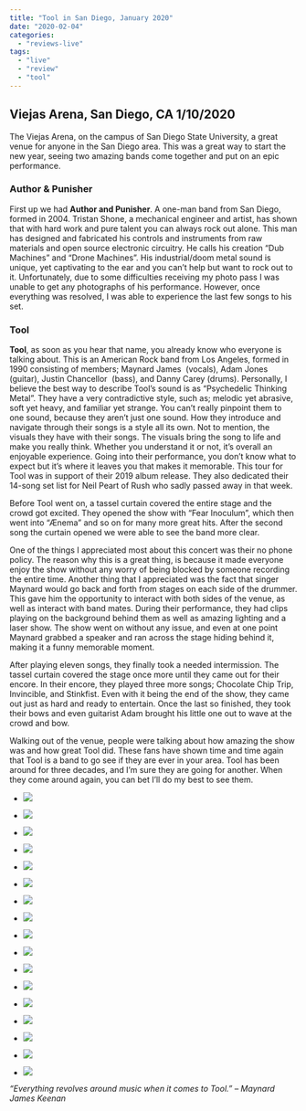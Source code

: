 ```yaml
---
title: "Tool in San Diego, January 2020"
date: "2020-02-04"
categories: 
  - "reviews-live"
tags: 
  - "live"
  - "review"
  - "tool"
---
```


## Viejas Arena, San Diego, CA 1/10/2020

The Viejas Arena, on the campus of San Diego State University, a great venue for anyone in the San Diego area. This was a great way to start the new year, seeing two amazing bands come together and put on an epic performance. 

### Author & Punisher

First up we had **Author and Punisher**. A one-man band from San Diego, formed in 2004. Tristan Shone, a mechanical engineer and artist, has shown that with hard work and pure talent you can always rock out alone. This man has designed and fabricated his controls and instruments from raw materials and open source electronic circuitry. He calls his creation “Dub Machines” and “Drone Machines”. His industrial/doom metal sound is unique, yet captivating to the ear and you can’t help but want to rock out to it. Unfortunately, due to some difficulties receiving my photo pass I was unable to get any photographs of his performance. However, once everything was resolved, I was able to experience the last few songs to his set.

### Tool

**Tool**, as soon as you hear that name, you already know who everyone is talking about. This is an American Rock band from Los Angeles, formed in 1990 consisting of members; Maynard James  (vocals), Adam Jones (guitar), Justin Chancellor  (bass), and Danny Carey (drums). Personally, I believe the best way to describe Tool’s sound is as “Psychedelic Thinking Metal”. They have a very contradictive style, such as; melodic yet abrasive, soft yet heavy, and familiar yet strange. You can’t really pinpoint them to one sound, because they aren’t just one sound. How they introduce and navigate through their songs is a style all its own. Not to mention, the visuals they have with their songs. The visuals bring the song to life and make you really think. Whether you understand it or not, it’s overall an enjoyable experience. Going into their performance, you don’t know what to expect but it’s where it leaves you that makes it memorable. This tour for Tool was in support of their 2019 album release. They also dedicated their 14-song set list for Neil Peart of Rush who sadly passed away in that week.

Before Tool went on, a tassel curtain covered the entire stage and the crowd got excited. They opened the show with “Fear Inoculum”, which then went into “Ænema” and so on for many more great hits. After the second song the curtain opened we were able to see the band more clear.

One of the things I appreciated most about this concert was their no phone policy. The reason why this is a great thing, is because it made everyone enjoy the show without any worry of being blocked by someone recording the entire time. Another thing that I appreciated was the fact that singer Maynard would go back and forth from stages on each side of the drummer. This gave him the opportunity to interact with both sides of the venue, as well as interact with band mates. During their performance, they had clips playing on the background behind them as well as amazing lighting and a laser show. The show went on without any issue, and even at one point Maynard grabbed a speaker and ran across the stage hiding behind it, making it a funny memorable moment.

After playing eleven songs, they finally took a needed intermission. The tassel curtain covered the stage once more until they came out for their encore. In their encore, they played three more songs; Chocolate Chip Trip, Invincible, and Stinkfist. Even with it being the end of the show, they came out just as hard and ready to entertain. Once the last so finished, they took their bows and even guitarist Adam brought his little one out to wave at the crowd and bow.

Walking out of the venue, people were talking about how amazing the show was and how great Tool did. These fans have shown time and time again that Tool is a band to go see if they are ever in your area. Tool has been around for three decades, and I’m sure they are going for another. When they come around again, you can bet I’ll do my best to see them.

- ![](https://www.hellbound.ca/wp-content/uploads/2020/02/16-IMG_1795.jpeg)
    
- ![](https://www.hellbound.ca/wp-content/uploads/2020/02/12-B46A6854.jpeg)
    
- ![](https://www.hellbound.ca/wp-content/uploads/2020/02/11-B46A6843.jpeg)
    
- ![](https://www.hellbound.ca/wp-content/uploads/2020/02/10-B46A6841.jpeg)
    
- ![](https://www.hellbound.ca/wp-content/uploads/2020/02/5-B46A6780.jpeg)
    
- ![](https://www.hellbound.ca/wp-content/uploads/2020/02/9-B46A6827.jpeg)
    
- ![](https://www.hellbound.ca/wp-content/uploads/2020/02/3-B46A6759.jpeg)
    
- ![](https://www.hellbound.ca/wp-content/uploads/2020/02/1-B46A6748.jpeg)
    
- ![](https://www.hellbound.ca/wp-content/uploads/2020/02/13-B46A6867.jpeg)
    
- ![](https://www.hellbound.ca/wp-content/uploads/2020/02/18-IMG_1842.jpeg)
    
- ![](https://www.hellbound.ca/wp-content/uploads/2020/02/14-B46A6872.jpeg)
    
- ![](https://www.hellbound.ca/wp-content/uploads/2020/02/15-B46A6921.jpeg)
    
- ![](https://www.hellbound.ca/wp-content/uploads/2020/02/17-IMG_1833.jpeg)
    
- ![](https://www.hellbound.ca/wp-content/uploads/2020/02/4-B46A6777.jpeg)
    
- ![](https://www.hellbound.ca/wp-content/uploads/2020/02/6-B46A6783.jpeg)
    
- ![](https://www.hellbound.ca/wp-content/uploads/2020/02/7-B46A6795.jpeg)
    
- ![](https://www.hellbound.ca/wp-content/uploads/2020/02/2-B46A6757.jpeg)
    

_“Everything revolves around music when it comes to Tool.” – Maynard James Keenan_
